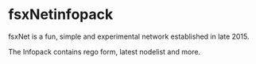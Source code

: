 # fsxNetinfopack

fsxNet is a fun, simple and experimental network established in late 2015.

The Infopack contains rego form, latest nodelist and more.

